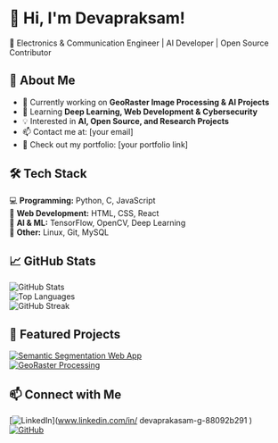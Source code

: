 # 👋 Hi, I'm Devapraksam!  
🚀 Electronics & Communication Engineer | AI Developer | Open Source Contributor  


## 🚀 About Me  
- 🔭 Currently working on **GeoRaster Image Processing & AI Projects**  
- 🌱 Learning **Deep Learning, Web Development & Cybersecurity**  
- 💡 Interested in **AI, Open Source, and Research Projects**  
- 📫 Contact me at: [your email]  
- 🔗 Check out my portfolio: [your portfolio link]  

## 🛠 Tech Stack  
💻 **Programming:** Python, C, JavaScript  
📡 **Web Development:** HTML, CSS, React  
🤖 **AI & ML:** TensorFlow, OpenCV, Deep Learning  
🎯 **Other:** Linux, Git, MySQL  

## 📈 GitHub Stats  
![GitHub Stats](https://github-readme-stats.vercel.app/api?username=DEVAPRAKSAM&show_icons=true&theme=radical)  
![Top Languages](https://github-readme-stats.vercel.app/api/top-langs/?username=DEVAPRAKSAM&layout=compact&theme=radical)  
![GitHub Streak](https://github-readme-streak-stats.herokuapp.com/?user=DEVAPRAKSAM&theme=radical)  

## 📌 Featured Projects  
[![Semantic Segmentation Web App](https://github-readme-stats.vercel.app/api/pin/?username=DEVAPRAKSAM&repo=Semantic-Segmentation-WebApp&theme=radical)](https://github.com/DEVAPRAKSAM/Semantic-Segmentation-WebApp)  
[![GeoRaster Processing](https://github-readme-stats.vercel.app/api/pin/?username=DEVAPRAKSAM&repo=GeoRaster-Processing&theme=radical)](https://github.com/DEVAPRAKSAM/GeoRaster-Processing)  

## 📫 Connect with Me  
[![LinkedIn](https://img.shields.io/badge/LinkedIn-blue?style=for-the-badge&logo=linkedin)](www.linkedin.com/in/
devaprakasam-g-88092b291
)  
[![GitHub](https://img.shields.io/badge/GitHub-black?style=for-the-badge&logo=github)](https://github.com/DEVAPRAKSAM)  
